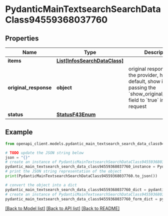 # PydanticMainTextsearchSearchDataClass94559368037760


## Properties

Name | Type | Description | Notes
------------ | ------------- | ------------- | -------------
**items** | [**List[InfosSearchDataClass]**](InfosSearchDataClass.md) |  | [optional] 
**original_response** | **object** | original response sent by the provider, hidden by default, show it by passing the &#x60;show_original_response&#x60; field to &#x60;true&#x60; in your request | [optional] 
**status** | [**StatusF43Enum**](StatusF43Enum.md) |  | 

## Example

```python
from openapi_client.models.pydantic_main_textsearch_search_data_class94559368037760 import PydanticMainTextsearchSearchDataClass94559368037760

# TODO update the JSON string below
json = "{}"
# create an instance of PydanticMainTextsearchSearchDataClass94559368037760 from a JSON string
pydantic_main_textsearch_search_data_class94559368037760_instance = PydanticMainTextsearchSearchDataClass94559368037760.from_json(json)
# print the JSON string representation of the object
print(PydanticMainTextsearchSearchDataClass94559368037760.to_json())

# convert the object into a dict
pydantic_main_textsearch_search_data_class94559368037760_dict = pydantic_main_textsearch_search_data_class94559368037760_instance.to_dict()
# create an instance of PydanticMainTextsearchSearchDataClass94559368037760 from a dict
pydantic_main_textsearch_search_data_class94559368037760_form_dict = pydantic_main_textsearch_search_data_class94559368037760.from_dict(pydantic_main_textsearch_search_data_class94559368037760_dict)
```
[[Back to Model list]](../README.md#documentation-for-models) [[Back to API list]](../README.md#documentation-for-api-endpoints) [[Back to README]](../README.md)


